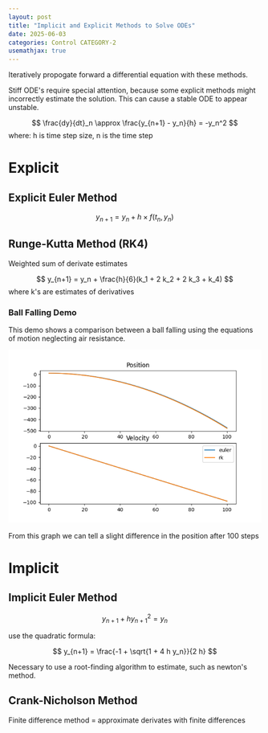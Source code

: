 ```yaml
---
layout: post
title: "Implicit and Explicit Methods to Solve ODEs"
date: 2025-06-03
categories: Control CATEGORY-2
usemathjax: true
---
```


Iteratively propogate forward a differential equation with these methods.

Stiff ODE's require special attention, because some explicit methods might incorrectly estimate the solution. This can cause a stable ODE to appear unstable.

$$
\frac{dy}{dt}_n \approx \frac{y_{n+1} - y_n}{h} = -y_n^2
$$
where: 
h is time step size, n is the time step

# Explicit
## Explicit Euler Method

$$
y_{n+1} = y_n + h \times f(t_n, y_n)
$$

## Runge-Kutta Method (RK4)

Weighted sum of derivate estimates

$$
y_{n+1} = y_n + \frac{h}{6}(k_1 + 2 k_2 + 2 k_3 + k_4)
$$
where k's are estimates of derivatives

### Ball Falling Demo
This demo shows a comparison between a ball falling using the equations of motion neglecting air resistance. 

![rk_euler](/assets/img/ball_rk_v_euler.png)

From this graph we can tell a slight difference in the position after 100 steps

# Implicit
## Implicit Euler Method

$$
y_{n+1} + h y_{n+1}^2 = y_n
$$

use the quadratic formula:

$$
y_{n+1} = \frac{-1 + \sqrt{1 + 4 h y_n}}{2 h}
$$

Necessary to use a root-finding algorithm to estimate, such as newton's method.

## Crank-Nicholson Method

Finite difference method = approximate derivates with finite differences

